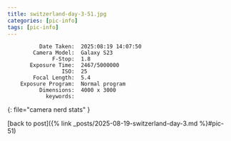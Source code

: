 ```yaml
---
title: switzerland-day-3-51.jpg
categories: [pic-info]
tags: [pic-info]
---
```


```text
          Date Taken:  2025:08:19 14:07:50
        Camera Model:  Galaxy S23
              F-Stop:  1.8
       Exposure Time:  2467/5000000
                 ISO:  25
        Focal Length:  5.4
    Exposure Program:  Normal program
          Dimensions:  4000 x 3000
            keywords:  
```
{: file="camera nerd stats" }

[back to post]({% link _posts/2025-08-19-switzerland-day-3.md %}#pic-51)